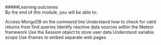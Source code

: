 #####Learning outcomes  
By the end of this module, you will be able to:

Access MongoDB on the command line
Understand how to check for valid returns from find queries
Identify reactive data sources within the Meteor framework
Use the Session object to store user data
Understand variable scope
Use iframes to embed separate web pages
